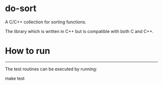 # do-sort
A C/C++ collection for sorting functions.

The library which is written in C++ but is compatible with both C and C++.

# How to run
------------
The test routines can be executed by running:

make test

